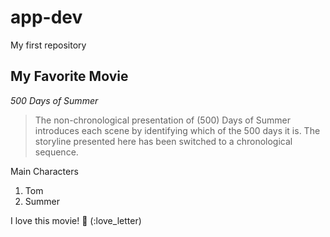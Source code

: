 # app-dev
My first repository

## My Favorite Movie
*500 Days of Summer*
> The non-chronological presentation of (500) Days of Summer introduces each scene by identifying which of the 500 days it is. The storyline presented here has been switched to a chronological sequence.

Main Characters
1. Tom
2. Summer

I love this movie! 💌 (:love_letter)
